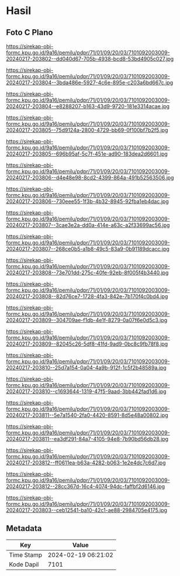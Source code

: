 # Hasil

## Foto C Plano

https://sirekap-obj-formc.kpu.go.id/9a16/pemilu/pdpr/71/01/09/20/03/7101092003009-20240217-203802--dd040d67-705b-4938-bcd8-53bd4905c027.jpg

https://sirekap-obj-formc.kpu.go.id/9a16/pemilu/pdpr/71/01/09/20/03/7101092003009-20240217-203804--3bda486e-5927-4c6e-895e-c203a6bd667c.jpg

https://sirekap-obj-formc.kpu.go.id/9a16/pemilu/pdpr/71/01/09/20/03/7101092003009-20240217-203804--e8288207-b163-43d9-9720-181e3314acae.jpg

https://sirekap-obj-formc.kpu.go.id/9a16/pemilu/pdpr/71/01/09/20/03/7101092003009-20240217-203805--75d9124a-2800-4729-bb69-0f100bf7b2f5.jpg

https://sirekap-obj-formc.kpu.go.id/9a16/pemilu/pdpr/71/01/09/20/03/7101092003009-20240217-203805--696b95af-5c7f-451e-ad90-183dea2d6601.jpg

https://sirekap-obj-formc.kpu.go.id/9a16/pemilu/pdpr/71/01/09/20/03/7101092003009-20240217-203806--d4e48e98-8cd2-4399-864a-491b52563506.jpg

https://sirekap-obj-formc.kpu.go.id/9a16/pemilu/pdpr/71/01/09/20/03/7101092003009-20240217-203806--730eee55-1f3b-4b32-8945-92fba1eb4dac.jpg

https://sirekap-obj-formc.kpu.go.id/9a16/pemilu/pdpr/71/01/09/20/03/7101092003009-20240217-203807--3cae3e2a-dd0a-414e-a63c-a2f33699ac56.jpg

https://sirekap-obj-formc.kpu.go.id/9a16/pemilu/pdpr/71/01/09/20/03/7101092003009-20240217-203807--268ce0b5-a1b8-49c5-83a9-0b91189dcacc.jpg

https://sirekap-obj-formc.kpu.go.id/9a16/pemilu/pdpr/71/01/09/20/03/7101092003009-20240217-203808--73e701dd-275c-40fe-92eb-8f005f4b3440.jpg

https://sirekap-obj-formc.kpu.go.id/9a16/pemilu/pdpr/71/01/09/20/03/7101092003009-20240217-203808--82d76ce7-1728-4fa3-842e-7b170f4c0bd4.jpg

https://sirekap-obj-formc.kpu.go.id/9a16/pemilu/pdpr/71/01/09/20/03/7101092003009-20240217-203809--304709ae-f1db-4e1f-8279-0a07f6e0d5c3.jpg

https://sirekap-obj-formc.kpu.go.id/9a16/pemilu/pdpr/71/01/09/20/03/7101092003009-20240217-203809--82045c26-5df8-41fd-9ad9-0bc8c9fb78f8.jpg

https://sirekap-obj-formc.kpu.go.id/9a16/pemilu/pdpr/71/01/09/20/03/7101092003009-20240217-203810--25d7a154-0a04-4a9b-912f-1c5f2b48589a.jpg

https://sirekap-obj-formc.kpu.go.id/9a16/pemilu/pdpr/71/01/09/20/03/7101092003009-20240217-203810--c1693644-1319-47f5-9aad-3bb442fad1d6.jpg

https://sirekap-obj-formc.kpu.go.id/9a16/pemilu/pdpr/71/01/09/20/03/7101092003009-20240217-203811--5e7a1540-2fa0-4420-8591-8d5e48a00802.jpg

https://sirekap-obj-formc.kpu.go.id/9a16/pemilu/pdpr/71/01/09/20/03/7101092003009-20240217-203811--ea3df291-84a7-4105-94e8-7b90bd56db28.jpg

https://sirekap-obj-formc.kpu.go.id/9a16/pemilu/pdpr/71/01/09/20/03/7101092003009-20240217-203812--ff0611ea-b63a-4282-b063-1e2e4dc7c6d7.jpg

https://sirekap-obj-formc.kpu.go.id/9a16/pemilu/pdpr/71/01/09/20/03/7101092003009-20240217-203812--28cc367d-16c4-4074-94dc-faffbf2d6146.jpg

https://sirekap-obj-formc.kpu.go.id/9a16/pemilu/pdpr/71/01/09/20/03/7101092003009-20240217-203803--ceb12541-ba10-42c1-ae88-2984705e4175.jpg


## Metadata

| Key        | Value               |
| ---------- | ------------------- |
| Time Stamp | 2024-02-19 06:21:02 |
| Kode Dapil | 7101                |



